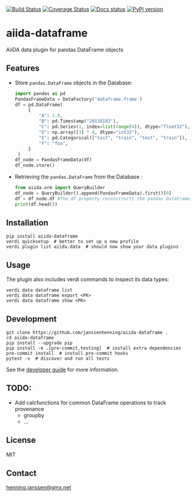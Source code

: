 [![Build Status][ci-badge]][ci-link]
[![Coverage Status][cov-badge]][cov-link]
[![Docs status][docs-badge]][docs-link]
[![PyPI version][pypi-badge]][pypi-link]

# aiida-dataframe

AiiDA data plugin for pandas DataFrame objects

## Features

 * Store `pandas.DataFrame` objects in the Database:
   ```python
   import pandas as pd
   PandasFrameData = DataFactory('dataframe.frame')
   df = pd.DataFrame(
        {
            "A": 1.0,
            "B": pd.Timestamp("20130102"),
            "C": pd.Series(1, index=list(range(4)), dtype="float32"),
            "D": np.array([3] * 4, dtype="int32"),
            "E": pd.Categorical(["test", "train", "test", "train"]),
            "F": "foo",
        }
    )
   df_node = PandasFrameData(df)
   df_node.store()
   ```

 * Retrieving the `pandas.DataFrame` from the Database :
   ```python
   from aiida.orm import QueryBuilder
   df_node = QueryBuilder().append(PandasFrameData).first()[0]
   df = df_node.df #The df property reconstructs the pandas DataFrame
   print(df.head())
   ```

## Installation

```shell
pip install aiida-dataframe
verdi quicksetup  # better to set up a new profile
verdi plugin list aiida.data  # should now show your data plugins
```

## Usage

The plugin also includes verdi commands to inspect its data types:
```shell
verdi data dataframe list
verdi data dataframe export <PK>
verdi data dataframe show <PK>
```

## Development

```shell
git clone https://github.com/janssenhenning/aiida-dataframe .
cd aiida-dataframe
pip install --upgrade pip
pip install -e .[pre-commit,testing]  # install extra dependencies
pre-commit install  # install pre-commit hooks
pytest -v  # discover and run all tests
```

See the [developer guide](http://aiida-dataframe.readthedocs.io/en/latest/developer_guide/index.html) for more information.

## TODO:

- Add calcfunctions for common DataFrame operations to track provenance
  - groupby
  - ...

## License

MIT
## Contact

henning.janssen@gmx.net


[ci-badge]: https://github.com/janssenhenning/aiida-dataframe/workflows/ci/badge.svg?branch=main
[ci-link]: https://github.com/janssenhenning/aiida-dataframe/actions
[cov-badge]: https://coveralls.io/repos/github/janssenhenning/aiida-dataframe/badge.svg?branch=main
[cov-link]: https://coveralls.io/github/janssenhenning/aiida-dataframe?branch=main
[docs-badge]: https://readthedocs.org/projects/aiida-dataframe/badge
[docs-link]: http://aiida-dataframe.readthedocs.io/
[pypi-badge]: https://badge.fury.io/py/aiida-dataframe.svg
[pypi-link]: https://badge.fury.io/py/aiida-dataframe
